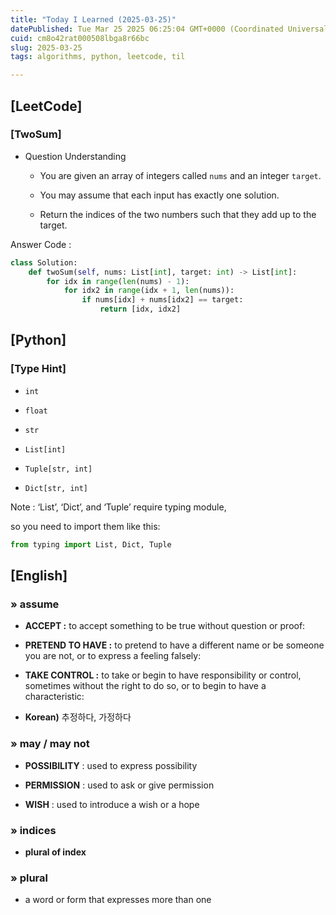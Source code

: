 ```yaml
---
title: "Today I Learned (2025-03-25)"
datePublished: Tue Mar 25 2025 06:25:04 GMT+0000 (Coordinated Universal Time)
cuid: cm8o42rat000508lbga8r66bc
slug: 2025-03-25
tags: algorithms, python, leetcode, til

---
```


## \[LeetCode\]

### \[TwoSum\]

* Question Understanding
    
    * You are given an array of integers called `nums` and an integer `target`.
        
    * You may assume that each input has exactly one solution.
        
    * Return the indices of the two numbers such that they add up to the target.
        

Answer Code :

```python
class Solution:
    def twoSum(self, nums: List[int], target: int) -> List[int]:
        for idx in range(len(nums) - 1):
            for idx2 in range(idx + 1, len(nums)):
                if nums[idx] + nums[idx2] == target:
                    return [idx, idx2]
```

## \[Python\]

### \[Type Hint\]

* `int`
    
* `float`
    
* `str`
    
* `List[int]`
    
* `Tuple[str, int]`
    
* `Dict[str, int]`
    

Note : ‘List’, ‘Dict’, and ‘Tuple’ require typing module,

so you need to import them like this:

```python
from typing import List, Dict, Tuple
```

## \[English\]

### » assume

* **ACCEPT :** to accept something to be true without question or proof:
    
* **PRETEND TO HAVE :** to pretend to have a different name or be someone you are not, or to express a feeling falsely:
    
* **TAKE CONTROL :** to take or begin to have responsibility or control, sometimes without the right to do so, or to begin to have a characteristic:
    
* **Korean)** 추정하다, 가정하다
    

### » may / may not

* **POSSIBILITY** : used to express possibility
    
* **PERMISSION** : used to ask or give permission
    
* **WISH** : used to introduce a wish or a hope
    

### » indices

* **plural of index**
    

### » plural

* a word or form that expresses more than one